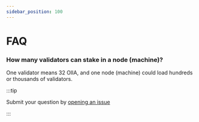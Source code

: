 ```yaml
---
sidebar_position: 100
---
```


# FAQ

### How many validators can stake in a node (machine)?

One validator means 32 OIIA, and one node (machine) could load hundreds or thousands of validators.

:::tip

Submit your question by [opening an issue](https://github.com/oiianetwork/staking-docs/issues)

:::
